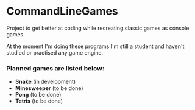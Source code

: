 # CommandLineGames
Project to get better at coding while recreating classic games as console games.

At the moment I'm doing these programs I'm still a student and haven't studied or practised any game engine.

### Planned games are listed below:
  - **Snake** (in development)
  - **Minesweeper** (to be done)
  - **Pong** (to be done)
  - **Tetris** (to be done)
